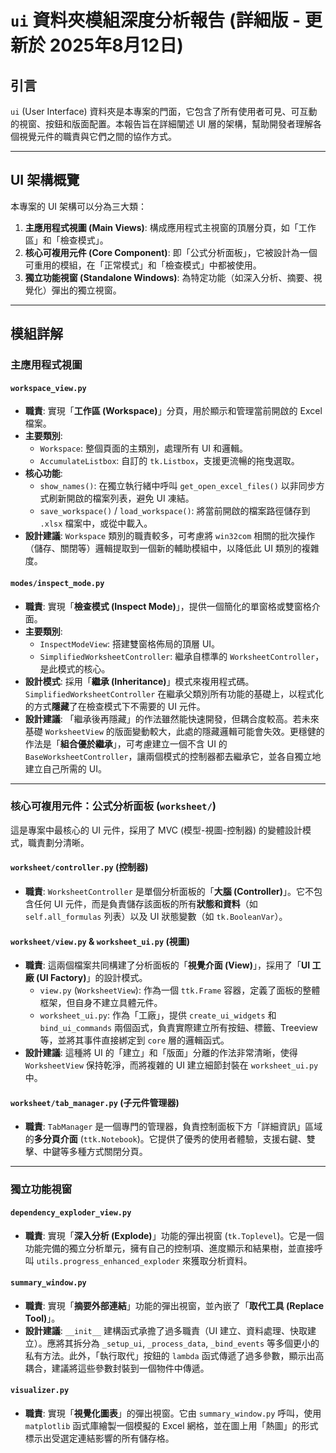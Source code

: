 # `ui` 資料夾模組深度分析報告 (詳細版 - 更新於 2025年8月12日)

## 引言

`ui` (User Interface) 資料夾是本專案的門面，它包含了所有使用者可見、可互動的視窗、按鈕和版面配置。本報告旨在詳細闡述 UI 層的架構，幫助開發者理解各個視覺元件的職責與它們之間的協作方式。

---

## UI 架構概覽

本專案的 UI 架構可以分為三大類：

1.  **主應用程式視圖 (Main Views)**: 構成應用程式主視窗的頂層分頁，如「工作區」和「檢查模式」。
2.  **核心可複用元件 (Core Component)**: 即「公式分析面板」，它被設計為一個可重用的模組，在「正常模式」和「檢查模式」中都被使用。
3.  **獨立功能視窗 (Standalone Windows)**: 為特定功能（如深入分析、摘要、視覺化）彈出的獨立視窗。

---

## 模組詳解

### 主應用程式視圖

#### `workspace_view.py`
*   **職責**: 實現「**工作區 (Workspace)**」分頁，用於顯示和管理當前開啟的 Excel 檔案。
*   **主要類別**: 
    *   `Workspace`: 整個頁面的主類別，處理所有 UI 和邏輯。
    *   `AccumulateListbox`: 自訂的 `tk.Listbox`，支援更流暢的拖曳選取。
*   **核心功能**: 
    *   `show_names()`: 在獨立執行緒中呼叫 `get_open_excel_files()` 以非同步方式刷新開啟的檔案列表，避免 UI 凍結。
    *   `save_workspace()` / `load_workspace()`: 將當前開啟的檔案路徑儲存到 `.xlsx` 檔案中，或從中載入。
*   **設計建議**: `Workspace` 類別的職責較多，可考慮將 `win32com` 相關的批次操作（儲存、關閉等）邏輯提取到一個新的輔助模組中，以降低此 UI 類別的複雜度。

#### `modes/inspect_mode.py`
*   **職責**: 實現「**檢查模式 (Inspect Mode)**」，提供一個簡化的單窗格或雙窗格介面。
*   **主要類別**: 
    *   `InspectModeView`: 搭建雙窗格佈局的頂層 UI。
    *   `SimplifiedWorksheetController`: 繼承自標準的 `WorksheetController`，是此模式的核心。
*   **設計模式**: 採用「**繼承 (Inheritance)**」模式來複用程式碼。`SimplifiedWorksheetController` 在繼承父類別所有功能的基礎上，以程式化的方式**隱藏**了在檢查模式下不需要的 UI 元件。
*   **設計建議**: 「繼承後再隱藏」的作法雖然能快速開發，但耦合度較高。若未來基礎 `WorksheetView` 的版面變動較大，此處的隱藏邏輯可能會失效。更穩健的作法是「**組合優於繼承**」，可考慮建立一個不含 UI 的 `BaseWorksheetController`，讓兩個模式的控制器都去繼承它，並各自獨立地建立自己所需的 UI。

---

### 核心可複用元件：公式分析面板 (`worksheet/`)

這是專案中最核心的 UI 元件，採用了 MVC (模型-視圖-控制器) 的變體設計模式，職責劃分清晰。

#### `worksheet/controller.py` (控制器)
*   **職責**: `WorksheetController` 是單個分析面板的「**大腦 (Controller)**」。它不包含任何 UI 元件，而是負責儲存該面板的所有**狀態和資料**（如 `self.all_formulas` 列表）以及 UI 狀態變數（如 `tk.BooleanVar`）。

#### `worksheet/view.py` & `worksheet_ui.py` (視圖)
*   **職責**: 這兩個檔案共同構建了分析面板的「**視覺介面 (View)**」，採用了「**UI 工廠 (UI Factory)**」的設計模式。
    *   `view.py` (`WorksheetView`): 作為一個 `ttk.Frame` 容器，定義了面板的整體框架，但自身不建立具體元件。
    *   `worksheet_ui.py`: 作為「工廠」，提供 `create_ui_widgets` 和 `bind_ui_commands` 兩個函式，負責實際建立所有按鈕、標籤、Treeview 等，並將其事件直接綁定到 `core` 層的邏輯函式。
*   **設計建議**: 這種將 UI 的「建立」和「版面」分離的作法非常清晰，使得 `WorksheetView` 保持乾淨，而將複雜的 UI 建立細節封裝在 `worksheet_ui.py` 中。

#### `worksheet/tab_manager.py` (子元件管理器)
*   **職責**: `TabManager` 是一個專門的管理器，負責控制面板下方「詳細資訊」區域的**多分頁介面** (`ttk.Notebook`)。它提供了優秀的使用者體驗，支援右鍵、雙擊、中鍵等多種方式關閉分頁。

---

### 獨立功能視窗

#### `dependency_exploder_view.py`
*   **職責**: 實現「**深入分析 (Explode)**」功能的彈出視窗 (`tk.Toplevel`)。它是一個功能完備的獨立分析單元，擁有自己的控制項、進度顯示和結果樹，並直接呼叫 `utils.progress_enhanced_exploder` 來獲取分析資料。

#### `summary_window.py`
*   **職責**: 實現「**摘要外部連結**」功能的彈出視窗，並內嵌了「**取代工具 (Replace Tool)**」。
*   **設計建議**: `__init__` 建構函式承擔了過多職責（UI 建立、資料處理、快取建立）。應將其拆分為 `_setup_ui`, `_process_data`, `_bind_events` 等多個更小的私有方法。此外，「執行取代」按鈕的 `lambda` 函式傳遞了過多參數，顯示出高耦合，建議將這些參數封裝到一個物件中傳遞。

#### `visualizer.py`
*   **職責**: 實現「**視覺化圖表**」的彈出視窗。它由 `summary_window.py` 呼叫，使用 `matplotlib` 函式庫繪製一個模擬的 Excel 網格，並在圖上用「熱圖」的形式標示出受選定連結影響的所有儲存格。